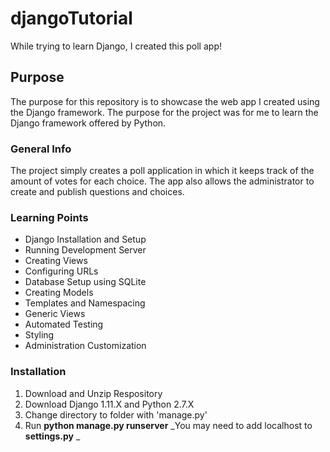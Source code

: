 # djangoTutorial
While trying to learn Django, I created this poll app!

## Purpose
The purpose for this repository is to showcase the web app I created using the Django framework. The purpose for the project was for me to learn the Django framework offered by Python. 

### General Info
The project simply creates a poll application in which it keeps track of the amount of votes for each choice. The app also allows the administrator to create and publish questions and choices.

### Learning Points
* Django Installation and Setup
* Running Development Server
* Creating Views 
* Configuring URLs
* Database Setup using SQLite
* Creating Models
* Templates and Namespacing
* Generic Views
* Automated Testing
* Styling
* Administration Customization

### Installation

1. Download and Unzip Respository
2. Download Django 1.11.X and Python 2.7.X
3. Change directory to folder with 'manage.py'
4. Run **python manage.py runserver**
   _You may need to add localhost to **settings.py** _
